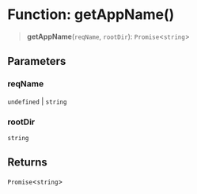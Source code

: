 # Function: getAppName()

> **getAppName**(`reqName`, `rootDir`): `Promise`\<`string`\>

## Parameters

### reqName

`undefined` | `string`

### rootDir

`string`

## Returns

`Promise`\<`string`\>

